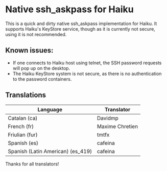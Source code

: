 # Native ssh_askpass for Haiku

This is a quick and dirty native ssh_askpass implementation for Haiku. It supports Haiku's KeyStore service, though as it is currently not secure, using it is not recommended. 

## Known issues:
- If one connects to Haiku host using telnet, the SSH password requests will pop up on the desktop.
- The Haiku KeyStore system is not secure, as there is no authentication to the password containers. 

## Translations
|Language|Translator|
|--------|---------|
|Catalan (ca)|Davidmp|
|French (fr)|Maxime Chretien|
|Friulian (fur)|tmtfx|
|Spanish (es)|cafeina|
|Spanish (Latin American) (es_419)|cafeina|

Thanks for all translators!
